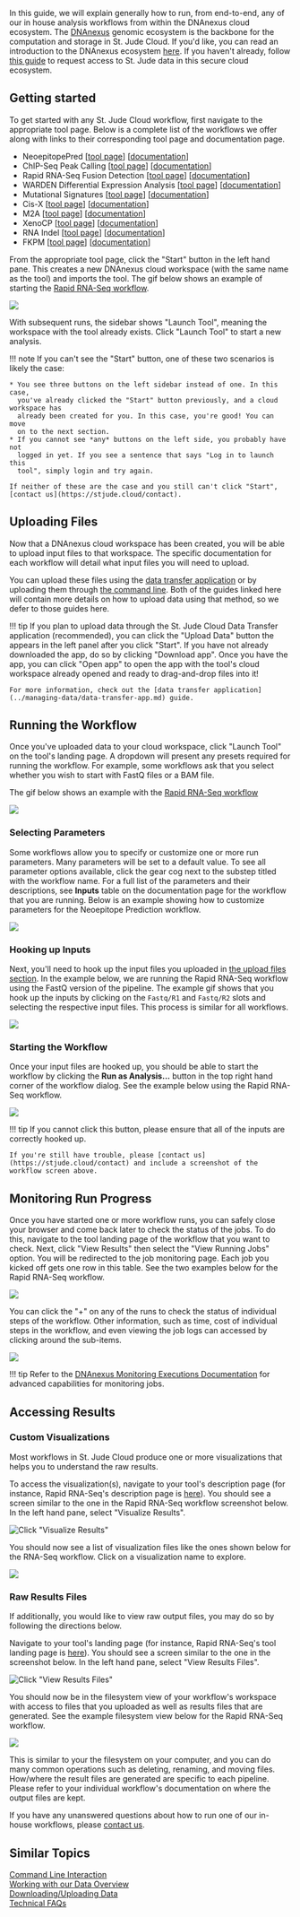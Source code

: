 
In this guide, we will explain generally how to run, from end-to-end, any of our in house analysis workflows from within the DNAnexus cloud ecosystem. The [DNAnexus](https://www.dnanexus.com/) genomic ecosystem is the backbone for the computation and storage in St. Jude Cloud. If you'd like, you can read an introduction to the DNAnexus ecosystem [here](https://documentation.dnanexus.com/). If you haven't already, follow [this guide](../requesting-data/data-request.md) to request access to St. Jude data in this secure cloud ecosystem. 


## Getting started

To get started with any St. Jude Cloud workflow, first navigate to the appropriate tool page. Below is a complete list of the workflows we offer along with links to their corresponding tool page and documentation page.

* NeoepitopePred [[tool page](https://platform.stjude.cloud/tools/neoepitopepred)] [[documentation](neoepitope.md)]
* ChIP-Seq Peak Calling [[tool page](https://platform.stjude.cloud/tools/chip-seq)] [[documentation](chipseq.md)]
* Rapid RNA-Seq Fusion Detection [[tool page](https://platform.stjude.cloud/tools/rapid_rna-seq)] [[documentation](rapid-rnaseq.md)]
* WARDEN Differential Expression Analysis [[tool page](https://platform.stjude.cloud/tools/warden)] [[documentation](warden.md)]
* Mutational Signatures [[tool page](https://platform.stjude.cloud/tools/mutational_signatures)] [[documentation](mutational-signatures.md)]
* Cis-X [[tool page]()] [[documentation]()]
* M2A [[tool page]()] [[documentation]()]
* XenoCP [[tool page]()] [[documentation]()]
* RNA Indel [[tool page]()] [[documentation]()]
* FKPM [[tool page]()] [[documentation]()]

From the appropriate tool page, click the "Start" button in the left hand pane. This creates a new DNAnexus cloud workspace (with the same name as the tool) and imports the tool. The gif below shows an example of starting the [Rapid RNA-Seq workflow](https://platform.stjude.cloud/tools/rapid_rna-seq).

![](../../../images/guides/tools/rapid-rnaseq/click-start.gif)

With subsequent runs, the sidebar shows "Launch Tool", meaning the workspace with the tool already exists. Click "Launch Tool" to start a new analysis.

!!! note
    If you can't see the "Start" button, one of these two scenarios is likely the case:

    * You see three buttons on the left sidebar instead of one. In this case,
      you've already clicked the "Start" button previously, and a cloud workspace has
      already been created for you. In this case, you're good! You can move
      on to the next section.
    * If you cannot see *any* buttons on the left side, you probably have not
      logged in yet. If you see a sentence that says "Log in to launch this 
      tool", simply login and try again.

    If neither of these are the case and you still can't click "Start",
    [contact us](https://stjude.cloud/contact).


## Uploading Files

Now that a DNAnexus cloud workspace has been created, you will be able to upload input files to that workspace. The specific documentation for each workflow will detail what input files you will need to upload. 

You can upload these files using the [data transfer application](../managing-data/data-transfer-app.md)
or by uploading them through [the command line](../analyzing-data/command-line.md). Both of the guides linked here will contain more details on how to upload data using that method, so we defer to those guides here.

!!! tip
    If you plan to upload data through the St. Jude Cloud Data Transfer application
    (recommended), you can click the "Upload Data" button the appears in the left panel after you click "Start". If you
    have not already downloaded the app, do so by clicking "Download app". Once you
    have the app, you can click "Open app" to open the app with the tool's cloud 
    workspace already opened and ready to drag-and-drop files into it!

    For more information, check out the [data transfer application](../managing-data/data-transfer-app.md) guide.

## Running the Workflow

Once you've uploaded data to your cloud workspace, click "Launch Tool" on the tool's landing page. A dropdown will present any presets required for running the workflow. For example, some workflows ask that you select whether you wish to start with FastQ files or a BAM file.

The gif below shows an example with the [Rapid RNA-Seq workflow](https://platform.stjude.cloud/tools/rapid_rna-seq)

![](../../../images/guides/tools/rapid-rnaseq/launch-tool.gif)


### Selecting Parameters

Some workflows allow you to specify or customize one or more run parameters. Many parameters will be set to a default value. To see all parameter options available, click the gear cog next to the substep titled with the workflow name. For a full list of the parameters and their
descriptions, see **Inputs** table on the documentation page for the workflow that you are running. Below is an example showing how to customize parameters for the Neoepitope Prediction workflow.

![](../../../images/guides/tools/neoepitope/change-parameters.gif)

### Hooking up Inputs

Next, you'll need to hook up the input files you uploaded in 
[the upload files section](#uploading-files). In the example below, we are running the Rapid RNA-Seq workflow using the FastQ version of the pipeline. The example gif shows  that you hook up the inputs by clicking on the `Fastq/R1` and `Fastq/R2` slots and selecting the respective input files. This process is similar for all workflows.

![](../../../images/guides/tools/rapid-rnaseq/hookup-inputs.gif)

### Starting the Workflow

Once your input files are hooked up, you should be able to start the workflow by clicking the **Run as Analysis...** button in the top right hand corner of the workflow dialog. See the example below using the Rapid RNA-Seq workflow.

![](../../../images/guides/tools/rapid-rnaseq/run-analysis.gif)

!!! tip
    If you cannot click this button, please ensure that all of the inputs are correctly hooked up.

    If you're still have trouble, please [contact us](https://stjude.cloud/contact) and include a screenshot of the workflow screen above.

## Monitoring Run Progress

Once you have started one or more workflow runs, you can safely close your browser and come back later to check the status of the jobs. To do this, navigate to the tool landing page of the workflow that you want to check. Next, click "View Results" then select the "View Running Jobs" option. 
You will be redirected to the job monitoring page. Each job you kicked off gets one row in this table. See the two examples below for the Rapid RNA-Seq workflow.

![](../../../images/guides/tools/rapid-rnaseq/monitoring-jobs.gif) 

You can click the "+" on any of the runs to check 
the status of individual steps of the workflow.
Other information, such as time, cost of individual steps in the workflow, and even viewing the job logs can accessed by clicking around the sub-items.

![](../../../images/guides/tools/rapid-rnaseq/job-detailed-view.gif) 

!!! tip 
    Refer to the [DNAnexus Monitoring Executions Documentation](https://documentation.dnanexus.com/user/running-apps-and-workflows/monitoring-executions) for advanced capabilities for monitoring jobs.


## Accessing Results

### Custom Visualizations
Most workflows in St. Jude Cloud produce one or more visualizations that helps you to understand the raw results. 

To access the visualization(s), navigate to your tool's description page (for instance, Rapid RNA-Seq's
description page is
[here](https://platform.stjude.cloud/tools/rapid_rna-seq)). You should see a screen similar to the one in the Rapid RNA-Seq workflow screenshot below. In the left hand pane, select "Visualize Results".

![Click "Visualize Results"](../../../images/guides/tools/common/visualize-results.png)

You should now see a list of visualization files like the ones shown below for the RNA-Seq workflow. Click on a visualization name to explore.

![](../../../images/guides/tools/common/visualize-results-success.png)

### Raw Results Files

If additionally, you would like to view raw output files, you may do so by following the directions below. 

Navigate to your tool's landing page (for instance, Rapid RNA-Seq's tool landing page is
[here](https://platform.stjude.cloud/tools/rapid_rna-seq)). You should see a screen similar to the one in the screenshot below. In the left hand pane, select "View Results Files".

![Click "View Results Files"](../../../images/guides/tools/common/raw-results.png)

You should now be in the filesystem view of your workflow's workspace with access to files that you
uploaded as well as results files that are generated. See the example filesystem view below for the Rapid RNA-Seq workflow.

![](../../../images/guides/tools/rapid-rnaseq/rapid-rna-results.png) 

This is similar to your the filesystem on your computer, and you can do many common operations such as deleting, renaming, and moving files. How/where the result files are generated are specific to each pipeline. Please refer to your individual workflow's documentation on where the output files are kept.

If you have any unanswered questions about how to run one of our in-house workflows, please [contact us](https://stjude.cloud/contact).

## Similar Topics

[Command Line Interaction](../analyzing-data/command-line.md)  
[Working with our Data Overview](../managing-data/working-with-our-data.md)   
[Downloading/Uploading Data](../managing-data/data-transfer-app.md)  
[Technical FAQs](../../../faq.md#how-can-i-explore-and-manipulate-data-files-stored-on-the-cloud-without-downloading-the-files-to-my-local-machine)